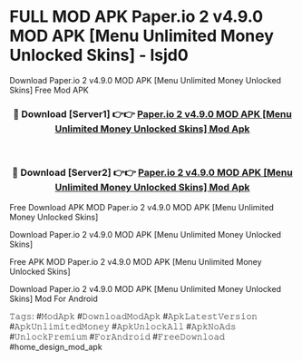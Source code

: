 # FULL MOD APK Paper.io 2 v4.9.0 MOD APK [Menu Unlimited Money Unlocked Skins] - lsjd0
Download Paper.io 2 v4.9.0 MOD APK [Menu Unlimited Money Unlocked Skins] Free Mod APK

<div align="center">
<h3>🔴 Download [Server1] 👉👉 <a href="https://apk-comot.site?title=Paper.io_2_v4.9.0_MOD_APK_[Menu_Unlimited_Money_Unlocked_Skins]">Paper.io 2 v4.9.0 MOD APK [Menu Unlimited Money Unlocked Skins] Mod Apk</a></h3><br>

<h3>🔴 Download [Server2] 👉👉 <a href="https://apk-comot.site?title=Paper.io_2_v4.9.0_MOD_APK_[Menu_Unlimited_Money_Unlocked_Skins]">Paper.io 2 v4.9.0 MOD APK [Menu Unlimited Money Unlocked Skins] Mod Apk</a></h3>
</div>


Free Download APK MOD Paper.io 2 v4.9.0 MOD APK [Menu Unlimited Money Unlocked Skins]

Download Paper.io 2 v4.9.0 MOD APK [Menu Unlimited Money Unlocked Skins] 

Free APK MOD Paper.io 2 v4.9.0 MOD APK [Menu Unlimited Money Unlocked Skins] 

Download Paper.io 2 v4.9.0 MOD APK [Menu Unlimited Money Unlocked Skins] Mod For Android

𝚃𝚊𝚐𝚜: #𝙼𝚘𝚍𝙰𝚙𝚔 #𝙳𝚘𝚠𝚗𝚕𝚘𝚊𝚍𝙼𝚘𝚍𝙰𝚙𝚔 #𝙰𝚙𝚔𝙻𝚊𝚝𝚎𝚜𝚝𝚅𝚎𝚛𝚜𝚒𝚘𝚗 #𝙰𝚙𝚔𝚄𝚗𝚕𝚒𝚖𝚒𝚝𝚎𝚍𝙼𝚘𝚗𝚎𝚢 #𝙰𝚙𝚔𝚄𝚗𝚕𝚘𝚌𝚔𝙰𝚕𝚕 #𝙰𝚙𝚔𝙽𝚘𝙰𝚍𝚜 #𝚄𝚗𝚕𝚘𝚌𝚔𝙿𝚛𝚎𝚖𝚒𝚞𝚖 #𝙵𝚘𝚛𝙰𝚗𝚍𝚛𝚘𝚒𝚍 #𝙵𝚛𝚎𝚎𝙳𝚘𝚠𝚗𝚕𝚘𝚊𝚍 #home_design_mod_apk